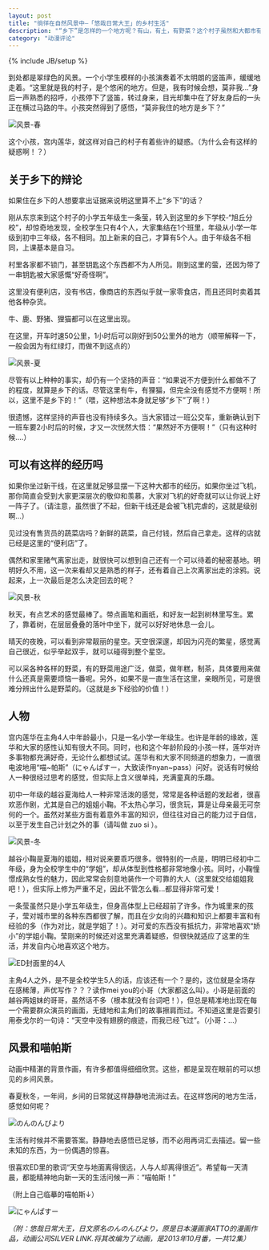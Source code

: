 ```yaml
---
layout: post
title: "徜徉在自然风景中—「悠哉日常大王」的乡村生活"
description: "“乡下”是怎样的一个地方呢？有山，有土，有野菜？这个村子虽然和大都市有很多地方不一样，但住在这的人都最喜欢这里了！所以，这里也会有各种各样的人！"
category: "动漫评论"
---
```

{% include JB/setup %}

到处都是翠绿色的风景。一个小学生模样的小孩演奏着不太明朗的竖笛声，缓缓地走着。“这里就是我的村子，是个悠闲的地方。但是，我有时候会想，莫非我...”身后一声熟悉的招呼，小孩停下了竖笛，转过身来，目光却集中在了好友身后的一头正在横过马路的牛。小孩突然得到了感悟，“莫非我住的地方是乡下？”

![风景-春][img_nyanpass_bg_1]

这个小孩，宫内莲华，就这样对自己的村子有着些许的疑惑。（为什么会有这样的疑惑啊！？）

## 关于乡下的辩论 ##

如果住在乡下的人想要拿出证据来说明这里算不上“乡下”的话？

刚从东京来到这个村子的小学五年级生一条萤，转入到这里的乡下学校-“旭丘分校”，却惊奇地发现，全校学生只有4个人，大家集结在1个班里，年级从小学一年级到初中三年级，各不相同。加上新来的自己，才算有5个人。由于年级各不相同，上课基本是自习。

村里各家都不锁门，甚至钥匙这个东西都不为人所见。刚到这里的萤，还因为带了一串钥匙被大家感慨“好奇怪啊”。

这里没有便利店，没有书店，像商店的东西似乎就一家零食店，而且还同时卖着其他各种杂货。

牛、鹿、野猪、狸猫都可以在这里出现。

在这里，开车时速50公里，1小时后可以刚好到50公里外的地方（顺带解释一下，一般会因为有红绿灯，而做不到这点的）

![风景-夏][img_nyanpass_bg_2]

尽管有以上种种的事实，却仍有一个坚持的声音：“如果说不方便到什么都做不了的程度，就算是乡下的话。尽管这里有牛，有狸猫，但完全没有感觉不方便啊！所以，这里不是乡下的！”（喂，这种想法本身就足够“乡下”了啊！）

很遗憾，这样坚持的声音也没有持续多久。当大家错过一班公交车，重新确认到下一班车要2小时后的时候，才又一次恍然大悟：“果然好不方便啊！”（只有这种时候....）

## 可以有这样的经历吗 ##

如果你坐过新干线，在这里就足够显摆一下这种大都市的经历。如果你坐过飞机，那你简直会受到大家更深层次的敬仰和羡慕，大家对飞机的好奇就可以让你说上好一阵子了。（请注意，虽然很了不起，但新干线还是会被飞机完虐的，这就是级别啊...）

见过没有售货员的蔬菜店吗？新鲜的蔬菜，自己付钱，然后自己拿走。这样的店就已经是这里的“便利店”了。

偶然和家里赌气离家出走，就很快可以想到自己还有一个可以待着的秘密基地。明明好久不用，这一次来看却又是熟悉的样子，还有着自己上次离家出走的涂鸦。说起来，上一次最后是怎么决定回去的呢？

![风景-秋][img_nyanpass_bg_3]

秋天，有点艺术的感觉最棒了。带点画笔和画纸，和好友一起到树林里写生。累了，靠着树，在层层叠叠的落叶中坐下，就可以好好地休息一会儿。

晴天的夜晚，可以看到非常靓丽的星空。天空很深邃，却因为闪亮的繁星，感觉离自己很近，似乎举起双手，就可以碰得到整个星空。

可以采各种各样的野菜，有的野菜用途广泛，做菜，做年糕，制茶，具体要用来做什么还真是需要烦恼一番呢。另外，如果不是一直生活在这里，亲眼所见，可是很难分辨出什么是野菜的。（这就是乡下经验的价值！）

## 人物 ##

宫内莲华在主角4人中年龄最小，只是一名小学一年级生。也许是年龄的缘故，莲华和大家的感性认知有很大不同。同时，也和这个年龄阶段的小孩一样，莲华对许多事物都充满好奇，无论什么都想试试。莲华有和大家不同频道的想象力，一直很电波地用“喵~帕斯”（にゃんぱすー，大致读作nyan~pass）问好。说话有时候给人一种很经过思考的感觉，但实际上含义很单纯，充满童真的乐趣。

初中一年级的越谷夏海给人一种非常活泼的感觉，常常是各种话题的发起者，很喜欢恶作剧，尤其是自己的姐姐小鞠。不太热心学习，很贪玩，算是让母亲最无可奈何的一个。虽然对某些方面有着意外丰富的知识，但往往对自己的能力过于自信，以至于发生自己计划之外的事（请叫做 zuo si ）。

![风景-冬][img_nyanpass_bg_4]

越谷小鞠是夏海的姐姐，相对说来要乖巧很多。很特别的一点是，明明已经初中二年级，身为全校学生中的“学姐”，却从体型到性格都非常地像小孩。同时，小鞠憧憬成熟女性的魅力，因此常常会刻意地装作一个可靠的大人（这里就交给姐姐我吧！），但实际上修为严重不足，因此不管怎么看...都显得非常可爱！

一条莹虽然只是小学五年级生，但身高体型上已经超前了许多。作为城里来的孩子，莹对城市里的各种东西都很了解，而且在少女向的兴趣和知识上都要丰富和有经验的多（作为对比，就是学姐了！）。对可爱的东西没有抵抗力，非常地喜欢“娇小”的学姐小鞠。莹刚来的时候还对这里充满着疑惑，但很快就适应了这里的生活，并发自内心地喜欢这个地方。

![ED封面里的4人][img_nyanpass_ed_cover]

主角4人之外，是不是全校学生5人的话，应该还有一个？是的，这位就是全场存在感稀薄，声优写作？？？读作mei you的小哥（大家都这么叫）。小哥是前面的越谷两姐妹的哥哥，虽然话不多（根本就没有台词吧！），但总是精准地出现在每一个需要群众演员的画面，无缝地和主角们的故事擦肩而过。不知道这里是否要引用泰戈尔的一句诗：“天空中没有翅膀的痕迹，而我已经飞过”。（小哥：...）

## 风景和喵帕斯 ##

动画中精湛的背景作画，有许多都值得细细欣赏。这些，都是呈现在眼前的可以想见的乡间风景。

春夏秋冬，一年间，乡间的日常就这样静静地流淌过去。在这样悠闲的地方生活，感觉如何呢？

![のんのんびより][img_nyanpass_title]

生活有时候并不需要答案。静静地去感悟已足够，而不必用再词汇去描述。留一些未知的东西，为一份偶遇的惊喜。

很喜欢ED里的歌词“天空与地面离得很远，人与人却离得很近”。希望每一天清晨，都能精神地向新一天的生活问候一声：“喵帕斯！”

（附上自己临摹的喵帕斯↓）

![にゃんぱすー][img_nyanpass_draw]

*（附：悠哉日常大王，日文原名のんのんびより，原是日本漫画家ATTO的漫画作品，动画公司SILVER LINK.将其改编为了动画，是2013年10月番，一共12集）*

[img_nyanpass_bg_1]: {{POSTS_IMG_PATH}}/201401/nyanpass_bg_1.jpg "风景-春"
[img_nyanpass_bg_2]: {{POSTS_IMG_PATH}}/201401/nyanpass_bg_2.jpg "风景-夏"
[img_nyanpass_bg_3]: {{POSTS_IMG_PATH}}/201401/nyanpass_bg_3.jpg "风景-秋"
[img_nyanpass_bg_4]: {{POSTS_IMG_PATH}}/201401/nyanpass_bg_4.jpg "风景-冬"
[img_nyanpass_ed_cover]: {{POSTS_IMG_PATH}}/201401/nyanpass_ed_cover.jpg "ED封面里的4人"
[img_nyanpass_title]: {{POSTS_IMG_PATH}}/201401/nyanpass_title.jpg "のんのんびより"
[img_nyanpass_draw]: {{POSTS_IMG_PATH}}/201401/nyanpass_draw.jpg "にゃんぱすー"
